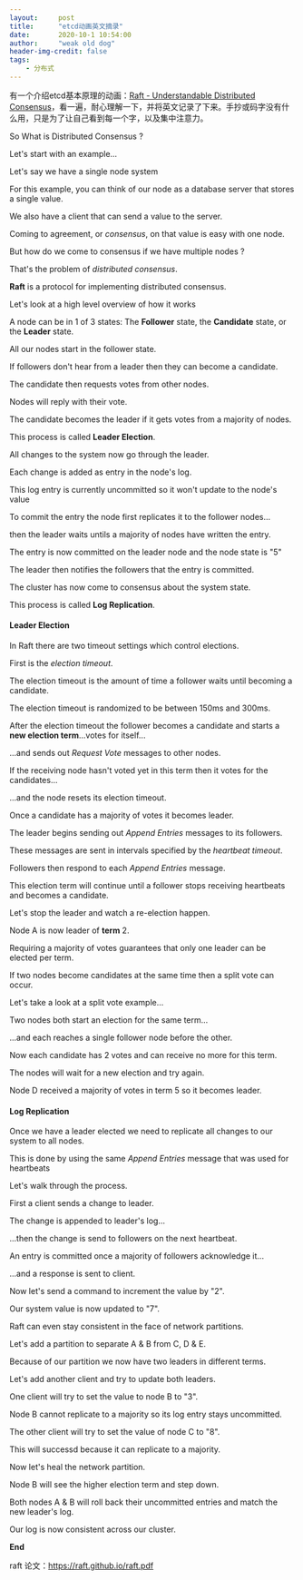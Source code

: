 ```yaml
---
layout:     post
title:      "etcd动画英文摘录"
date:       2020-10-1 10:54:00
author:     "weak old dog"
header-img-credit: false
tags:
    - 分布式
---
```


有一个介绍etcd基本原理的动画：[Raft - Understandable Distributed Consensus](http://thesecretlivesofdata.com/raft/)，看一遍，耐心理解一下，并将英文记录了下来。手抄或码字没有什么用，只是为了让自己看到每一个字，以及集中注意力。

So What is Distributed Consensus ?

Let's start with an example...

Let's say we have a single node system

For this example, you can think of our node as a database server that stores a single value.

We also have a client that can send a value to the server.

Coming to agreement, or *consensus*, on that value is easy with one node.

But how do we come to consensus if we have multiple nodes ?

That's the problem of *distributed consensus*.

**Raft** is a protocol for implementing distributed consensus.

Let's look at a high level overview of how it works

A node can be in 1 of 3 states: The **Follower** state, the **Candidate** state, or the **Leader** state.

All our nodes start in the follower state.

If followers don't hear from a leader then they can become a candidate.

The candidate then requests votes from other nodes.

Nodes will reply with their vote.

The candidate becomes the leader if it gets votes from a majority of nodes.

This process is called **Leader Election**.

All changes to the system now go through the leader.

Each change is added as entry in the node's log.

This log entry is currently uncommitted so it won't update to the node's value

To commit the entry the node first replicates it to the follower nodes...

then the leader waits untils a majority of nodes have written the entry.

The entry is now committed on the leader node and the node state is "5"

The leader then notifies the followers that the entry is committed.

The cluster has now come to consensus about the system state.

This process is called **Log Replication**.

#### Leader Election

In Raft there are two timeout settings which control elections.

First is the *election  timeout*.

The election timeout is the amount of time a follower waits until becoming a candidate.

The election timeout is randomized to be between 150ms and 300ms.

After the election timeout the follower becomes a candidate and starts a **new election term**...votes for itself...

...and sends out *Request Vote* messages to other nodes.

If the receiving node hasn't voted yet in this term then it votes for the candidates...

...and the node resets its election timeout.

Once a candidate has a majority of votes it becomes leader.

The leader begins sending out *Append Entries* messages to its followers.

These messages are sent in intervals specified by the *heartbeat timeout*.

Followers then respond to each *Append Entries* message.

This election term will continue until a follower stops receiving heartbeats and becomes a candidate.

Let's stop the leader and watch a re-election happen.

Node A is now leader of **term** 2.

Requiring a majority of votes guarantees that only one leader can be elected per term.

If two nodes become candidates at the same time then a split vote can occur.

Let's take a look at a split vote example...

Two nodes both start an election for the same term...

...and each reaches a single follower node before the other.

Now each candidate has 2 votes and can receive no more for this term.

The nodes will wait for a new election and try again.

Node D received a majority of votes in term 5 so it becomes leader.

#### Log Replication

Once we have a leader elected we need to replicate all changes to our system to all nodes.

This is done by using the same *Append Entries* message that was used for heartbeats

Let's walk through the process.

First a client sends a change to leader.

The change is appended to leader's log...

...then the change is send to followers on the next heartbeat.

An entry is committed once a majority of followers acknowledge it...

...and a response is sent to client.

Now let's send a command to increment the value by "2".

Our system value is now updated to "7".

Raft can even stay consistent in the face of network partitions.

Let's add a partition to separate A & B from C, D & E.

Because of our partition we now have two leaders in different terms.

Let's add another client and try to update both leaders.

One client will try to set the value to node B to "3".

Node B cannot replicate to a majority so its log entry stays uncommitted.

The other client will try to set the value of node C to "8".

This will successd because it can replicate to a majority.

Now let's heal the network partition.

Node B will see the higher election term and step down.

Both nodes A & B will roll back their uncommitted entries and match the new leader's log.

Our log is now consistent across our cluster.

**End**

raft 论文：https://raft.github.io/raft.pdf